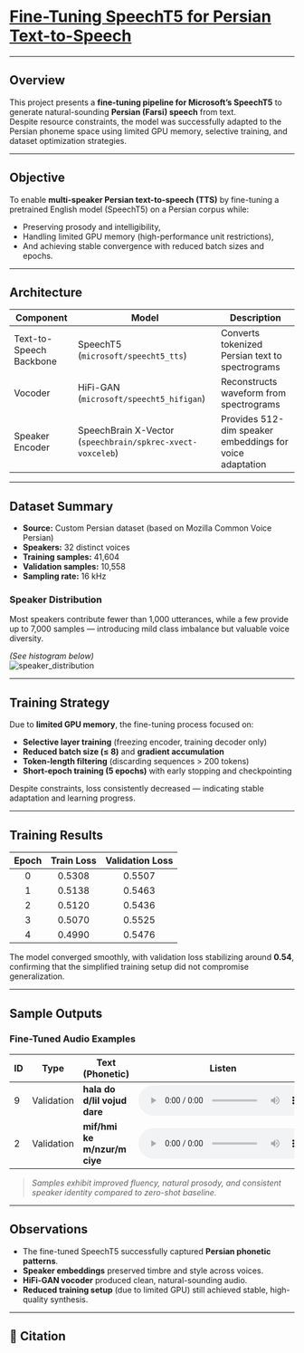 #  [Fine-Tuning SpeechT5 for Persian Text-to-Speech](https://github.com/Leili-M/Fine-tuning-SpeechT5-for-Persian-TTS)



---

##  Overview

This project presents a **fine-tuning pipeline for Microsoft’s SpeechT5** to generate natural-sounding **Persian (Farsi) speech** from text.  
Despite resource constraints, the model was successfully adapted to the Persian phoneme space using limited GPU memory, selective training, and dataset optimization strategies.

---

## Objective

To enable **multi-speaker Persian text-to-speech (TTS)** by fine-tuning a pretrained English model (SpeechT5) on a Persian corpus while:
- Preserving prosody and intelligibility,
- Handling limited GPU memory (high-performance unit restrictions),
- And achieving stable convergence with reduced batch sizes and epochs.

---

##  Architecture

| Component | Model | Description |
|------------|--------|-------------|
| Text-to-Speech Backbone | SpeechT5 (`microsoft/speecht5_tts`) | Converts tokenized Persian text to spectrograms |
| Vocoder | HiFi-GAN (`microsoft/speecht5_hifigan`) | Reconstructs waveform from spectrograms |
| Speaker Encoder | SpeechBrain X-Vector (`speechbrain/spkrec-xvect-voxceleb`) | Provides 512-dim speaker embeddings for voice adaptation |

---

##  Dataset Summary

- **Source:** Custom Persian dataset (based on Mozilla Common Voice Persian)  
- **Speakers:** 32 distinct voices  
- **Training samples:** 41,604  
- **Validation samples:** 10,558  
- **Sampling rate:** 16 kHz  

### Speaker Distribution
Most speakers contribute fewer than 1,000 utterances, while a few provide up to 7,000 samples — introducing mild class imbalance but valuable voice diversity.

*(See histogram below)*  
![speaker_distribution](assets/speaker_distribution.png)

---

##  Training Strategy

Due to **limited GPU memory**, the fine-tuning process focused on:
- **Selective layer training** (freezing encoder, training decoder only)  
- **Reduced batch size (≤ 8)** and **gradient accumulation**  
- **Token-length filtering** (discarding sequences > 200 tokens)  
- **Short-epoch training (5 epochs)** with early stopping and checkpointing  

Despite constraints, loss consistently decreased — indicating stable adaptation and learning progress.

---

##  Training Results

| Epoch | Train Loss | Validation Loss |
|:------:|:-----------:|:----------------:|
| 0 | 0.5308 | 0.5507 |
| 1 | 0.5138 | 0.5463 |
| 2 | 0.5120 | 0.5436 |
| 3 | 0.5070 | 0.5525 |
| 4 | 0.4990 | 0.5476 |

The model converged smoothly, with validation loss stabilizing around **0.54**, confirming that the simplified training setup did not compromise generalization.

---

##  Sample Outputs

###  Fine-Tuned Audio Examples

| ID | Type | Text (Phonetic) | Listen |
|----|------|------------------|--------|
| 9 | Validation | **hala do d/lil vojud dare** | <audio controls><source src="samples/val_9.wav" type="audio/wav">Your browser does not support the audio element.</audio> |
| 2 | Validation | **mif/hmi ke m/nzur/m ciye** | <audio controls><source src="samples/val_2.wav" type="audio/wav">Your browser does not support the audio element.</audio> |


> *Samples exhibit improved fluency, natural prosody, and consistent speaker identity compared to zero-shot baseline.*

---

##  Observations

- The fine-tuned SpeechT5 successfully captured **Persian phonetic patterns**.  
- **Speaker embeddings** preserved timbre and style across voices.  
- **HiFi-GAN vocoder** produced clean, natural-sounding audio.  
- **Reduced training setup** (due to limited GPU) still achieved stable, high-quality synthesis.

---

## 🧾 Citation

